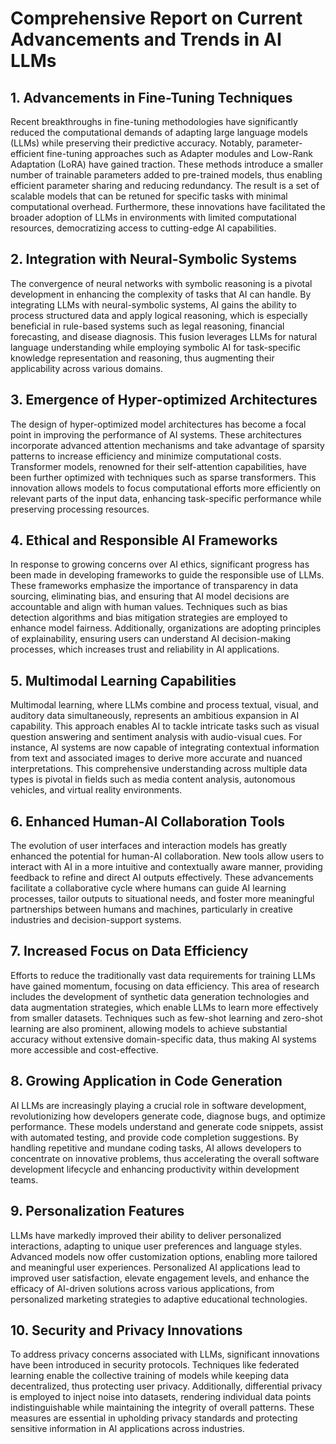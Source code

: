 # Comprehensive Report on Current Advancements and Trends in AI LLMs

## 1. Advancements in Fine-Tuning Techniques

Recent breakthroughs in fine-tuning methodologies have significantly reduced the computational demands of adapting large language models (LLMs) while preserving their predictive accuracy. Notably, parameter-efficient fine-tuning approaches such as Adapter modules and Low-Rank Adaptation (LoRA) have gained traction. These methods introduce a smaller number of trainable parameters added to pre-trained models, thus enabling efficient parameter sharing and reducing redundancy. The result is a set of scalable models that can be retuned for specific tasks with minimal computational overhead. Furthermore, these innovations have facilitated the broader adoption of LLMs in environments with limited computational resources, democratizing access to cutting-edge AI capabilities.

## 2. Integration with Neural-Symbolic Systems

The convergence of neural networks with symbolic reasoning is a pivotal development in enhancing the complexity of tasks that AI can handle. By integrating LLMs with neural-symbolic systems, AI gains the ability to process structured data and apply logical reasoning, which is especially beneficial in rule-based systems such as legal reasoning, financial forecasting, and disease diagnosis. This fusion leverages LLMs for natural language understanding while employing symbolic AI for task-specific knowledge representation and reasoning, thus augmenting their applicability across various domains.

## 3. Emergence of Hyper-optimized Architectures

The design of hyper-optimized model architectures has become a focal point in improving the performance of AI systems. These architectures incorporate advanced attention mechanisms and take advantage of sparsity patterns to increase efficiency and minimize computational costs. Transformer models, renowned for their self-attention capabilities, have been further optimized with techniques such as sparse transformers. This innovation allows models to focus computational efforts more efficiently on relevant parts of the input data, enhancing task-specific performance while preserving processing resources.

## 4. Ethical and Responsible AI Frameworks

In response to growing concerns over AI ethics, significant progress has been made in developing frameworks to guide the responsible use of LLMs. These frameworks emphasize the importance of transparency in data sourcing, eliminating bias, and ensuring that AI model decisions are accountable and align with human values. Techniques such as bias detection algorithms and bias mitigation strategies are employed to enhance model fairness. Additionally, organizations are adopting principles of explainability, ensuring users can understand AI decision-making processes, which increases trust and reliability in AI applications.

## 5. Multimodal Learning Capabilities

Multimodal learning, where LLMs combine and process textual, visual, and auditory data simultaneously, represents an ambitious expansion in AI capability. This approach enables AI to tackle intricate tasks such as visual question answering and sentiment analysis with audio-visual cues. For instance, AI systems are now capable of integrating contextual information from text and associated images to derive more accurate and nuanced interpretations. This comprehensive understanding across multiple data types is pivotal in fields such as media content analysis, autonomous vehicles, and virtual reality environments.

## 6. Enhanced Human-AI Collaboration Tools

The evolution of user interfaces and interaction models has greatly enhanced the potential for human-AI collaboration. New tools allow users to interact with AI in a more intuitive and contextually aware manner, providing feedback to refine and direct AI outputs effectively. These advancements facilitate a collaborative cycle where humans can guide AI learning processes, tailor outputs to situational needs, and foster more meaningful partnerships between humans and machines, particularly in creative industries and decision-support systems.

## 7. Increased Focus on Data Efficiency

Efforts to reduce the traditionally vast data requirements for training LLMs have gained momentum, focusing on data efficiency. This area of research includes the development of synthetic data generation technologies and data augmentation strategies, which enable LLMs to learn more effectively from smaller datasets. Techniques such as few-shot learning and zero-shot learning are also prominent, allowing models to achieve substantial accuracy without extensive domain-specific data, thus making AI systems more accessible and cost-effective.

## 8. Growing Application in Code Generation

AI LLMs are increasingly playing a crucial role in software development, revolutionizing how developers generate code, diagnose bugs, and optimize performance. These models understand and generate code snippets, assist with automated testing, and provide code completion suggestions. By handling repetitive and mundane coding tasks, AI allows developers to concentrate on innovative problems, thus accelerating the overall software development lifecycle and enhancing productivity within development teams.

## 9. Personalization Features

LLMs have markedly improved their ability to deliver personalized interactions, adapting to unique user preferences and language styles. Advanced models now offer customization options, enabling more tailored and meaningful user experiences. Personalized AI applications lead to improved user satisfaction, elevate engagement levels, and enhance the efficacy of AI-driven solutions across various applications, from personalized marketing strategies to adaptive educational technologies.

## 10. Security and Privacy Innovations

To address privacy concerns associated with LLMs, significant innovations have been introduced in security protocols. Techniques like federated learning enable the collective training of models while keeping data decentralized, thus protecting user privacy. Additionally, differential privacy is employed to inject noise into datasets, rendering individual data points indistinguishable while maintaining the integrity of overall patterns. These measures are essential in upholding privacy standards and protecting sensitive information in AI applications across industries.